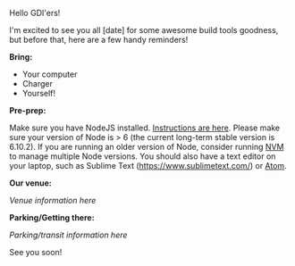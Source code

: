 Hello GDI'ers!

I'm excited to see you all [date] for some awesome build tools goodness, but before that, here are a few handy reminders!

**Bring:**

- Your computer
- Charger
- Yourself!

**Pre-prep:**

Make sure you have NodeJS installed. [Instructions are here](https://docs.npmjs.com/getting-started/installing-node). Please make sure your version of Node is > 6 (the current long-term stable version is 6.10.2). If you are running an older version of Node, consider running [NVM](https://github.com/creationix/nvm) to manage multiple Node versions. You should also have a text editor on your laptop, such as Sublime Text (https://www.sublimetext.com/) or [Atom](https://atom.io/).

**Our venue:**

_Venue information here_

**Parking/Getting there:**

_Parking/transit information here_

See you soon!
